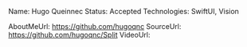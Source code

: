 Name: Hugo Queinnec
Status: Accepted
Technologies: SwiftUI, Vision

AboutMeUrl: https://github.com/hugoqnc
SourceUrl: https://github.com/hugoqnc/Split
VideoUrl: 

<!---
EXAMPLE
Name: John Appleseed
Status: Submitted <or> Winner <or> Distinguished <or> Rejected
Technologies: SwiftUI, RealityKit, CoreGraphic

AboutMeUrl: https://linkedin.com/in/johnappleseed
SourceUrl: https://github.com/johnappleseed/wwdc2025
VideoUrl: https://youtu.be/ABCDE123456
-->
